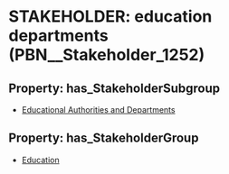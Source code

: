 # STAKEHOLDER: __education departments__ (PBN__Stakeholder_1252)

## Property: has_StakeholderSubgroup

* [Educational Authorities and Departments](PBN__StakeholderSubgroup_13)

## Property: has_StakeholderGroup

* [Education](PBN__StakeholderGroup_1)

